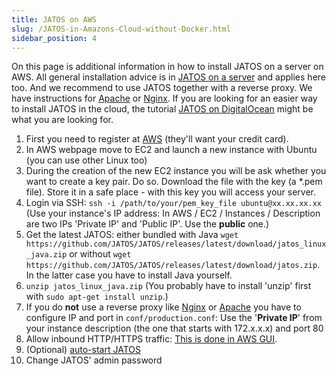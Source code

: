 ```yaml
---
title: JATOS on AWS
slug: /JATOS-in-Amazons-Cloud-without-Docker.html
sidebar_position: 4
---
```


On this page is additional information in how to install JATOS on a server on AWS. All general installation advice is in [JATOS on a server](JATOS-on-a-server.html) and applies here too. And we recommend to use JATOS together with a reverse proxy. We have instructions for [Apache](/JATOS-with-Apache.html) or [Nginx](/JATOS-with-Nginx.html). If you are looking for an easier way to install JATOS in the cloud, the tutorial [JATOS on DigitalOcean](JATOS-on-DigitalOcean.html) might be what you are looking for.

1. First you need to register at [AWS](https://aws.amazon.com/) (they'll want your credit card).
1. In AWS webpage move to EC2 and launch a new instance with Ubuntu (you can use other Linux too)
1. During the creation of the new EC2 instance you will be ask whether you want to create a key pair. Do so. Download the file with the key (a *.pem file). Store it in a safe place - with this key you will access your server.
1. Login via SSH: `ssh -i /path/to/your/pem_key_file ubuntu@xx.xx.xx.xx` (Use your instance's IP address: In AWS / EC2 / Instances / Description are two IPs 'Private IP' and 'Public IP'. Use the **public** one.)
1. Get the latest JATOS: either bundled with Java `wget https://github.com/JATOS/JATOS/releases/latest/download/jatos_linux_java.zip` or without `wget https://github.com/JATOS/JATOS/releases/latest/download/jatos.zip`. In the latter case you have to install Java yourself.
1. `unzip jatos_linux_java.zip` (You probably have to install 'unzip' first with `sudo apt-get install unzip`.)
1. If you do **not** use a reverse proxy like [Nginx](/JATOS-with-Nginx.html) or [Apache](/JATOS-with-Apache.html) you have to configure IP and port in `conf/production.conf`: Use the '**Private IP**' from your instance description (the one that starts with 172.x.x.x) and port 80
1. Allow inbound HTTP/HTTPS traffic: [This is done in AWS GUI](https://aws.amazon.com/premiumsupport/knowledge-center/connect-http-https-ec2/).
1. (Optional) [auto-start JATOS](/JATOS-on-a-server.html#9-optional-auto-start-jatos-via-systemd)
1. Change JATOS' admin password

